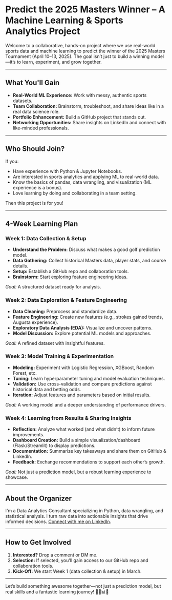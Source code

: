 # Predict the 2025 Masters Winner – A Machine Learning & Sports Analytics Project

Welcome to a collaborative, hands-on project where we use real-world sports data and machine learning to predict the winner of the 2025 Masters Tournament (April 10–13, 2025). The goal isn’t just to build a winning model—it’s to learn, experiment, and grow together.

---

## What You'll Gain

- **Real-World ML Experience:** Work with messy, authentic sports datasets.
- **Team Collaboration:** Brainstorm, troubleshoot, and share ideas like in a real data science role.
- **Portfolio Enhancement:** Build a GitHub project that stands out.
- **Networking Opportunities:** Share insights on LinkedIn and connect with like-minded professionals.

---

## Who Should Join?

If you:
- Have experience with Python & Jupyter Notebooks.
- Are interested in sports analytics and applying ML to real-world data.
- Know the basics of pandas, data wrangling, and visualization (ML experience is a bonus).
- Love learning by doing and collaborating in a team setting.

Then this project is for you!

---

## 4-Week Learning Plan

### Week 1: Data Collection & Setup
- **Understand the Problem:** Discuss what makes a good golf prediction model.
- **Data Gathering:** Collect historical Masters data, player stats, and course details.
- **Setup:** Establish a GitHub repo and collaboration tools.
- **Brainstorm:** Start exploring feature engineering ideas.

*Goal:* A structured dataset ready for analysis.

### Week 2: Data Exploration & Feature Engineering
- **Data Cleaning:** Preprocess and standardize data.
- **Feature Engineering:** Create new features (e.g., strokes gained trends, Augusta experience).
- **Exploratory Data Analysis (EDA):** Visualize and uncover patterns.
- **Model Discussion:** Explore potential ML models and approaches.

*Goal:* A refined dataset with insightful features.

### Week 3: Model Training & Experimentation
- **Modeling:** Experiment with Logistic Regression, XGBoost, Random Forest, etc.
- **Tuning:** Learn hyperparameter tuning and model evaluation techniques.
- **Validation:** Use cross-validation and compare predictions against historical data and betting odds.
- **Iteration:** Adjust features and parameters based on initial results.

*Goal:* A working model and a deeper understanding of performance drivers.

### Week 4: Learning from Results & Sharing Insights
- **Reflection:** Analyze what worked (and what didn’t) to inform future improvements.
- **Dashboard Creation:** Build a simple visualization/dashboard (Flask/Streamlit) to display predictions.
- **Documentation:** Summarize key takeaways and share them on GitHub & LinkedIn.
- **Feedback:** Exchange recommendations to support each other’s growth.

*Goal:* Not just a prediction model, but a robust learning experience to showcase.

---

## About the Organizer

I'm a Data Analytics Consultant specializing in Python, data wrangling, and statistical analysis. I turn raw data into actionable insights that drive informed decisions. [Connect with me on LinkedIn](https://www.linkedin.com/in/conn).

---

## How to Get Involved

1. **Interested?** Drop a comment or DM me.
2. **Selection:** If selected, you'll gain access to our GitHub repo and collaboration tools.
3. **Kick-Off:** We start Week 1 (data collection & setup) in March.

---

Let’s build something awesome together—not just a prediction model, but real skills and a fantastic learning journey! 🏌️‍♂️📊💡
